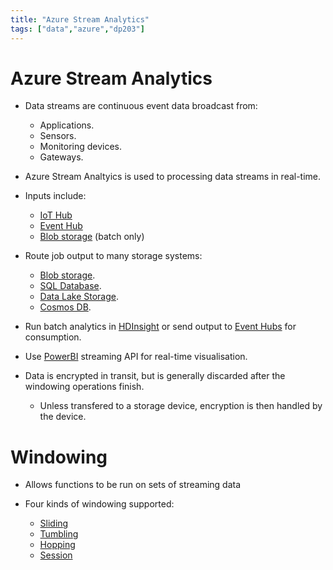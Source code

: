 ```yaml
---
title: "Azure Stream Analytics"
tags: ["data","azure","dp203"]
---
```


# Azure Stream Analytics

- Data streams are continuous event data broadcast from:
    - Applications.
    - Sensors.
    - Monitoring devices.
    - Gateways.

- Azure Stream Analtyics is used to processing data streams in real-time.

- Inputs include:
    - [IoT Hub][iot]
    - [Event Hub][event]
    - [Blob storage][blob] (batch only)

- Route job output to many storage systems:
    - [Blob storage][blob].
    - [SQL Database][sqldb].
    - [Data Lake Storage][datalake].
    - [Cosmos DB][cosmosdb].

- Run batch analytics in [HDInsight][hdinsight] or send output to [Event Hubs][event] for consumption.

- Use [PowerBI][powerbi] streaming API for real-time visualisation.

- Data is encrypted in transit, but is generally discarded after the windowing operations finish.
    - Unless transfered to a storage device, encryption is then handled by the device.

# Windowing

- Allows functions to be run on sets of streaming data

- Four kinds of windowing supported:
    - [Sliding][sliding]
    - [Tumbling][tumbling]
    - [Hopping][hopping]
    - [Session][session]

[iot]: ./azure_iot_hub.md
[event]: ./azure_event_hub.md
[blob]: ./azure_blob_storage.md
[sqldb]: ./azure_sql_database.md
[datalake]: ./azure_datalake.md
[cosmosdb]: ./azure_cosmos_db.md
[hdinsight]: ./azure_hdinsight.md
[powerbi]: ./azure_powerbi.md
[sliding]: ./sliding_window.md
[tumbling]: ./tumbling_window.md
[hopping]: ./hopping_window.md
[session]: ./session_window.md
